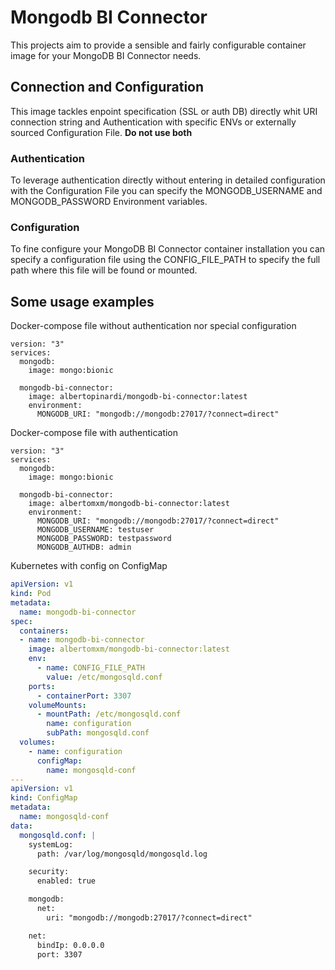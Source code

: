 # Mongodb BI Connector

This projects aim to provide a sensible and fairly configurable container image for your MongoDB BI Connector needs.

## Connection and Configuration

This image tackles enpoint specification (SSL or auth DB) directly whit URI connection string and Authentication with specific ENVs or externally sourced Configuration File. **Do not use both**

### Authentication

To leverage authentication directly without entering in detailed configuration with the Configuration File you can specify the MONGODB_USERNAME and MONGODB_PASSWORD Environment variables.

### Configuration

To fine configure your MongoDB BI Connector container installation you can specify a configuration file using the CONFIG_FILE_PATH to specify the full path where this file will be found or mounted.

## Some usage examples

Docker-compose file without authentication nor special configuration

```docker
version: "3"
services:
  mongodb:
    image: mongo:bionic
  
  mongodb-bi-connector:
    image: albertopinardi/mongodb-bi-connector:latest
    environment:
      MONGODB_URI: "mongodb://mongodb:27017/?connect=direct"
```

Docker-compose file with authentication

```docker
version: "3"
services:
  mongodb:
    image: mongo:bionic
  
  mongodb-bi-connector:
    image: albertomxm/mongodb-bi-connector:latest
    environment:
      MONGODB_URI: "mongodb://mongodb:27017/?connect=direct"
      MONGODB_USERNAME: testuser
      MONGODB_PASSWORD: testpassword
      MONGODB_AUTHDB: admin
```

Kubernetes with config on ConfigMap

```yaml
apiVersion: v1
kind: Pod
metadata:
  name: mongodb-bi-connector
spec:
  containers:
  - name: mongodb-bi-connector
    image: albertomxm/mongodb-bi-connector:latest
    env:
      - name: CONFIG_FILE_PATH
        value: /etc/mongosqld.conf
    ports:
      - containerPort: 3307
    volumeMounts:
      - mountPath: /etc/mongosqld.conf
        name: configuration
        subPath: mongosqld.conf
  volumes:
    - name: configuration
      configMap:
        name: mongosqld-conf
---
apiVersion: v1
kind: ConfigMap
metadata:
  name: mongosqld-conf
data:
  mongosqld.conf: |
    systemLog:
      path: /var/log/mongosqld/mongosqld.log

    security:
      enabled: true

    mongodb:
      net:
        uri: "mongodb://mongodb:27017/?connect=direct"

    net:
      bindIp: 0.0.0.0
      port: 3307
```
